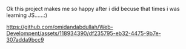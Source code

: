 Ok this project makes me so happy after i did becuse that times i was learning JS......:) 


https://github.com/omidandabdullah/Web-Develompent/assets/118934390/df235795-eb32-4475-9b7e-307adda9bcc9
